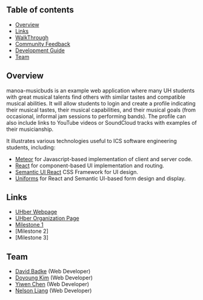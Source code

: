 ## Table of contents

* [Overview](#Overview)
* [Links](#links)
* [WalkThrough](#WalkThrough)
* [Community Feedback](#Community-feedback)
* [Development Guide](#development-Guide)
* [Team](#Team)

## Overview

manoa-musicbuds is an example web application where many UH students with great musical talents find others with similar tastes and compatible musical abilities. It will allow students to login and create a profile indicating their musical tastes, their musical capabilities, and their musical goals (from occasional, informal jam sessions to performing bands). The profile can also include links to YouTube videos or SoundCloud tracks with examples of their musicianship. 

It illustrates various technologies useful to ICS software engineering students, including:

* [Meteor](https://www.meteor.com/) for Javascript-based implementation of client and server code.
* [React](https://reactjs.org/) for component-based UI implementation and routing.
* [Semantic UI React](https://react.semantic-ui.com/) CSS Framework for UI design.
* [Uniforms](https://uniforms.tools/) for React and Semantic UI-based form design and display.

## Links

* [UHber Webpage](https://manoa-musicbubs.github.io/)
* [UHber Organization Page](https://github.com/manoa-musicbubs)
* [Milestone 1](https://github.com/orgs/manoa-musicbubs/projects/3?add_cards_query=is%3Aopen)
* [Milestone 2]
* [Milestone 3]

## Team

* [David Badke](https://github.com/davidrb) (Web Developer)
* [Doyoung Kim](https://github.com/doyounghi) (Web Developer)
* [Yiwen Chen](https://github.com/yiwenc22) (Web Developer)
* [Nelson Liang](https://github.com/Nelson-Liang) (Web Developer)
